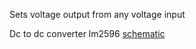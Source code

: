 

Sets voltage output from any voltage input

Dc to dc converter lm2596  [schematic](https://somanytech.com/ic-lm2596-dc-to-dc-buck-converter-module-datasheet-schematic/)